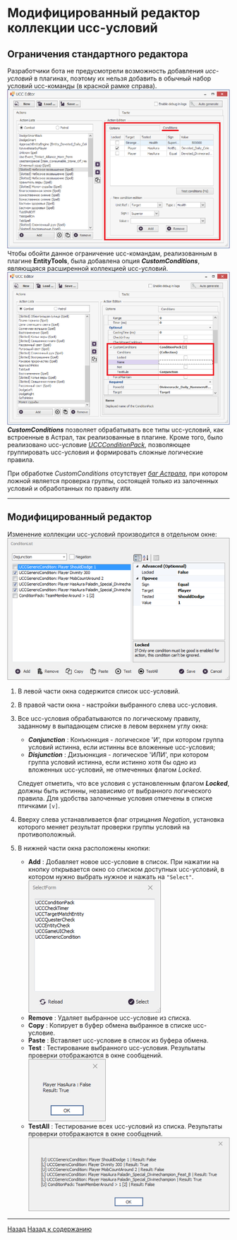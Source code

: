 # **Модифицированный редактор коллекции ucc-условий**

## **Ограничения стандартного редактора**
Разработчики бота не предусмотрели возможность добавления *ucc-условий* в плагинах, поэтому их нельзя добавить в обычный набор условий ucc-команды (в красной рамке справа). 
![UccEditor-Conditions](img/UccEditor_ConditionsTab.png)
Чтобы обойти данное ограничение ucc-командам, реализованным в плагине **EntityTools**, была добавлена опция ***CustomConditions***, являющаяся расширенной коллекцией ucc-условий.
![UccEditor-CustomConditions](img/UccEditor_CustomConditions.png)
***CustomConditions*** позволяет обрабатывать все типы ucc-условий, как встроенные в Астрал, так реализованные в плагине.
Кроме того, было реализовано ucc-условие [*UCCConditionPack*](Conditions/UCCConditionPack-RU.md), позволяющее группировать ucc-условия и формировать сложные логические правила. 

При обработке *CustomConditions* отсутствует [*баг Астрала*](https://www.neverwinter-bot.com/forums/viewtopic.php?p=43910#p43910 "Описан в 'Примере 4'"), при котором ложной является проверка группы, состоящей только из залоченных условий и обработанных по правилу ``ИЛИ``.

---

## **Модифицированный редактор**
Изменение коллекции ucc-условий производится в отдельном окне:
![ConditionListEditor](img/ConditionListEditor.png)  

1. В левой части окна содержится список ucc-условий. 
2. В правой части окна - настройки выбранного слева ucc-условия.  
3. Все ucc-условия обрабатываются по логическому правилу, заданному в выпадающем списке в левом верхнем углу окна:
   - ***Conjunction*** : Конъюнкция - логическое 'И', при котором группа условий истинна, если истинны все вложенные ucc-условия;
   - ***Disjunction*** : Дизъюнкция - логическое 'ИЛИ', при котором группа условий истинна, если истинно хотя бы одно из вложенных ucc-условий, не отмеченных флагом *Locked*.  

    Следует отметить, что все условия с установленным флагом ***Locked***, должны быть истинны, независимо от выбранного логического правила. Для удобства залоченные условия отмечены в списке птичками ``[v]``.
4. Вверху слева устанавливается флаг отрицания *Negation*, установка которого меняет результат проверки группы условий на противоположный.
5. В нижней части окна расположены кнопки:
   - **Add** : Добавляет новое ucc-условие в список. При нажатии на кнопку открывается окно со списком доступных ucc-условий, в котором нужно выбрать нужное и нажать на ``"Select"``.
       ![Выбор умения](img/UccCondition_SelectForm.png)
   - **Remove** : Удаляет выбранное ucc-условие из списка.
   - **Copy** : Копирует в буфер обмена выбранное в списке ucc-условие.
   - **Paste** : Вставляет ucc-условие в список из буфера обмена.
   - **Test** : Тестирование выбранного ucc-условия. Результаты проверки отображаются в окне сообщений.  
       ![Тест умения](img/UccCondition_Test.png)
   - **TestAll** : Тестирование всех ucc-условий из списка. Результаты проверки отображаются в окне сообщений.  
       ![Тест всех умений](img/UccCondition_TestAll.png)

---

<a href="javascript:history.back()">Назад</a>
[Назад к содержанию](../index.md)